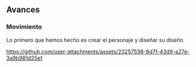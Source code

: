 ## Avances

### Movimiento

Lo primero que hemos hecho es crear el personaje y diseñar su diseño

https://github.com/user-attachments/assets/23257538-8d7f-43d9-a27e-3a9b981d25ef

